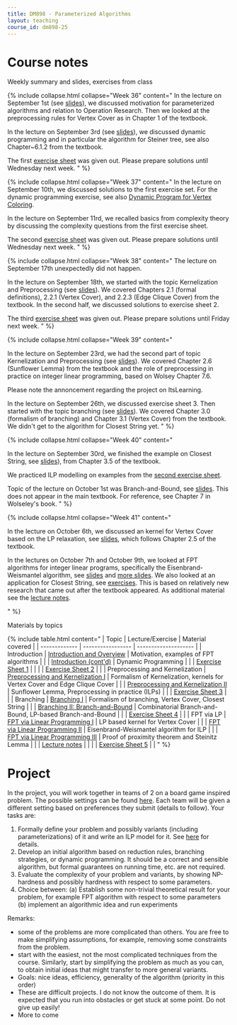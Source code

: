 ```yaml
---
title: DM898 - Parameterized Algorithms
layout: teaching
course_id: dm898-25
---
```


# Course notes

Weekly summary and slides, exercises from class

{% include collapse.html collapse="Week 36" content="
In the lecture on September 1st (see [slides](lecture1.pdf)), we discussed motivation for parameterized algorithms
and relation to Operation Research. Then we looked at the preprocessing rules for Vertex Cover as in Chapter 1 of the textbook.

In the lecture on September 3rd (see [slides](lecture2.pdf)), we discussed dynamic programming and in particular the algorithm for Steiner tree, see also Chapter~6.1.2 from the textbook.

The first [exercise sheet](exer1.pdf) was given out. Please prepare solutions until Wednesday next week.
" %}

{% include collapse.html collapse="Week 37" content="
In the lecture on September 10th, we discussed solutions to the first exercise set.
For the dynamic programming exercise, see also [Dynamic Program for Vertex Coloring](solution-coloring-dp.pdf).

In the lecture on September 11rd, we recalled basics from complexity theory by discussing the complexity questions from the first exercise sheet.

The second [exercise sheet](exer2.pdf) was given out. Please prepare solutions until Wednesday next week.
" %}

{% include collapse.html collapse="Week 38" content="
The lecture on September 17th unexpectedly did not happen.

In the lecture on September 18th, we started with the topic Kernelization and Preprocessing (see [slides](lecture3.pdf)). We covered Chapters 2.1 (formal definitions), 2.2.1 (Vertex Cover), and 2.2.3 (Edge Clique Cover) from the textbook. In the second half, we discussed solutions to exercise sheet 2.

The third [exercise sheet](exer3.pdf) was given out. Please prepare solutions until Friday next week.
" %}

{% include collapse.html collapse="Week 39" content="

In the lecture on September 23rd, we had the second part of topic Kernelization and Preprocessing (see [slides](lecture4.pdf)). We covered Chapter 2.6 (Sunflower Lemma) from the textbook and the role of preprocessing in practice on integer linear programming, based on Wolsey Chapter 7.6.

Please note the annoncement regarding the project on ItsLearning.

In the lecture on September 26th, we discussed exercise sheet 3. Then started with the topic branching (see [slides](lecture5.pdf)). We covered Chapter 3.0 (formalism of branching) and Chapter 3.1 (Vertex Cover) from the textbook. We didn't get to the algorithm for Closest String yet.
" %}

{% include collapse.html collapse="Week 40" content="

In the lecture on September 30rd, we finished the example on Closest String, see [slides](lecture5.pdf)),
from Chapter 3.5 of the textbook.

We practiced ILP modelling on examples from the [second exercise sheet](exer2.pdf).

Topic of the lecture on October 1st was Branch-and-Bound, see [slides](lecture6.pdf). This does not appear in the main textbook. For reference, see Chapter 7 in Wolseley's book.
" %}

{% include collapse.html collapse="Week 41" content="

In the lecture on October 6th, we discussed an kernel for Vertex Cover based on the LP relaxation, see [slides](lecture7.pdf),
which follows Chapter 2.5 of the textbook.

In the lectures on October 7th and October 9th, we looked at FPT algorithms for integer linear programs, specifically the Eisenbrand-Weismantel algorithm, see [slides](lecture8.pdf) and [more slides](lecture9.pdf). We also looked at an application for Closest String, see [exercises](exer5.pdf). This is based on relatively new research that came out after the textbook appeared. As additional material see the [lecture notes](EW-notes.pdf).

" %}



Materials by topics

{% include table.html content="
| Topic         | Lecture/Exercise          |  Material covered    |
| ------------- | ----------------- | -------------------- |
| Introduction  | [Introduction and Overview](lecture1.pdf) | Motivation, examples of FPT algorithms |
|               | [Introduction (cont'd)](lecture2.pdf) | Dynamic Programming |
|               | [Exercise Sheet 1](exer1.pdf) |  |
|               | [Exercise Sheet 2](exer2.pdf) |  |
| Preprocessing and Kernelization  | [Preprocessing and Kernelization I](lecture3.pdf) | Formalism of Kernelization, kernels for Vertex Cover and Edge Clique Cover |
|               | [Preprocessing and Kernelization II](lecture4.pdf) | Sunflower Lemma, Preprocessing in practice (ILPs) |
|               | [Exercise Sheet 3](exer3.pdf) |  |
| Branching     | [Branching I](lecture5.pdf) | Formalism of branching, Vertex Cover, Closest String |
|               | [Branching II: Branch-and-Bound](lecture6.pdf) | Combinatorial Branch-and-Bound, LP-based Branch-and-Bound |
|               | [Exercise Sheet 4](exer4.pdf) | |
| FPT via LP    | [FPT via Linear Programming I](lecture7.pdf) | LP based kernel for Vertex Cover |
|               | [FPT via Linear Programming II](lecture8.pdf) | Eisenbrand-Weismantel algorithm for ILP |
|               | [FPT via Linear Programming III](lecture9.pdf) | Proof of proximity theorem and Steinitz Lemma |
|               | [Lecture notes](EW-notes.pdf) | |
|               | [Exercise Sheet 5](exer5.pdf) | |
"
%}


# Project

In the project, you will work together in teams of 2 on a board game inspired problem.
The possible settings can be found [here](project). Each team will be given a different setting based on preferences they submit (details to follow).
Your tasks are:

1. Formally define your problem and possibly variants (including parameterizations) of it and write an ILP model for it. See [here](task1) for details.
2. Develop an initial algorithm based on reduction rules, branching strategies, or dynamic programming.
It should be a correct and sensible algorithm, but formal guarantees on running time, etc. are not required.
3. Evaluate the complexity of your problem and variants, by showing NP-hardness and possibly hardness with respect to some parameters. 
4. Choice between: (a) Establish some non-trivial theoretical result for your problem, for example FPT algorithm with respect to some parameters (b) implement an algorithmic idea and run experiments

Remarks:
- some of the problems are more complicated than others. You are free to make simplifying assumptions, for example, removing some constraints from the problem.
- start with the easiest, not the most complicated techniques from the course. Similarly, start by simplifying the problem as much as you can, to obtain initial ideas that might transfer to more general variants.
- Goals: nice ideas, efficiency, generality of the algorithm (priority in this order) 
- These are difficult projects. I do not know the outcome of them. It is expected that you run into obstacles or get stuck at some point. Do not give up easily!
- More to come
